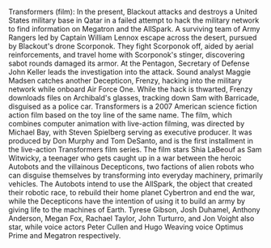 Transformers (film): In the present, Blackout attacks and destroys a United States military base in Qatar in a failed attempt to hack the military network to find information on Megatron and the AllSpark. A surviving team of Army Rangers led by Captain William Lennox escape across the desert, pursued by Blackout's drone Scorponok. They fight Scorponok off, aided by aerial reinforcements, and travel home with Scorponok's stinger, discovering sabot rounds damaged its armor. At the Pentagon, Secretary of Defense John Keller leads the investigation into the attack. Sound analyst Maggie Madsen catches another Decepticon, Frenzy, hacking into the military network while onboard Air Force One. While the hack is thwarted, Frenzy downloads files on Archibald's glasses, tracking down Sam with Barricade, disguised as a police car. Transformers is a 2007 American science fiction action film based on the toy line of the same name. The film, which combines computer animation with live-action filming, was directed by Michael Bay, with Steven Spielberg serving as executive producer. It was produced by Don Murphy and Tom DeSanto, and is the first installment in the live-action Transformers film series. The film stars Shia LaBeouf as Sam Witwicky, a teenager who gets caught up in a war between the heroic Autobots and the villainous Decepticons, two factions of alien robots who can disguise themselves by transforming into everyday machinery, primarily vehicles. The Autobots intend to use the AllSpark, the object that created their robotic race, to rebuild their home planet Cybertron and end the war, while the Decepticons have the intention of using it to build an army by giving life to the machines of Earth. Tyrese Gibson, Josh Duhamel, Anthony Anderson, Megan Fox, Rachael Taylor, John Turturro, and Jon Voight also star, while voice actors Peter Cullen and Hugo Weaving voice Optimus Prime and Megatron respectively.
